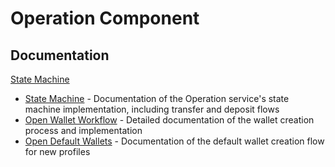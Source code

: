 # Operation Component

## Documentation

<!-- GitHub version -->
<a href="state-machine.md">State Machine</a>

- [State Machine](state-machine) - Documentation of the Operation service's state machine implementation, including transfer and deposit flows
- [Open Wallet Workflow](open-wallet-workflow.md) - Detailed documentation of the wallet creation process and implementation
- [Open Default Wallets](open-default-wallets.md) - Documentation of the default wallet creation flow for new profiles
